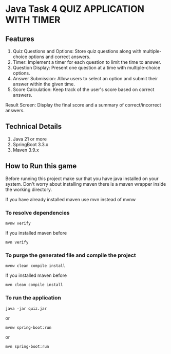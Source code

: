 # Java Task 4 QUIZ APPLICATION WITH TIMER

## Features

1. Quiz Questions and Options: Store quiz questions along with multiple-choice options and correct
answers.
2. Timer: Implement a timer for each question to limit the time to answer.
3. Question Display: Present one question at a time with multiple-choice options.
4. Answer Submission: Allow users to select an option and submit their answer within the given
time.
5. Score Calculation: Keep track of the user's score based on correct answers.

Result Screen: Display the final score and a summary of correct/incorrect answers.

## Technical Details

1. Java 21 or more
2. SpringBoot 3.3.x
3. Maven 3.9.x

## How to Run this game
Before running this project make sur that you have java
installed on your system. Don't worry about installing 
maven there is a maven wrapper inside the working directory. 

If you have already installed maven use mvn instead of mvnw

### To resolve dependencies
```shell
mvnw verify
```

If you installed maven before
```shell
mvn verify
```

### To purge the generated file and compile the project
```shell
mvnw clean compile install
```
If you installed maven before
```shell
mvn clean compile install
```

###  To run the application
```shell
java -jar quiz.jar
```
or
```shell
mvnw spring-boot:run
```
or
```shell
mvn spring-boot:run
```